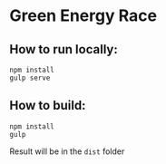 # Green Energy Race

## How to run locally:
```
npm install
gulp serve
```

## How to build:
```
npm install
gulp
```
Result will be in the `dist` folder
